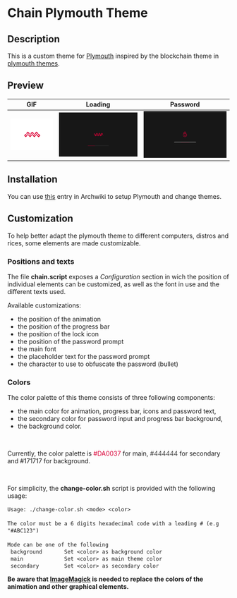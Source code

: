 # **Chain Plymouth Theme**

## **Description**

This is a custom theme for [Plymouth](https://www.freedesktop.org/wiki/Software/Plymouth) inspired by the blockchain theme in [plymouth themes](https://github.com/adi1090x/plymouth-themes).


## **Preview**

| GIF | Loading | Password |
| --- | ------- | -------- |
|![gif](preview/anim.gif)|![png](preview/load.png)|![png](preview/pass.png)|

## **Installation**

You can use [this](https://wiki.archlinux.org/index.php/plymouth) entry in Archwiki to setup Plymouth and change themes.

## **Customization**

To help better adapt the plymouth theme to different computers, distros and rices, some elements are made customizable.

### **Positions and texts**

The file **chain.script** exposes a *Configuration* section in wich the position of individual elements can be customized, as well as the font in use and the different texts used.

Available customizations:
- the position of the animation
- the position of the progress bar
- the position of the lock icon
- the position of the password prompt
- the main font
- the placeholder text for the password prompt
- the character to use to obfuscate the password (bullet)

### **Colors**

The color palette of this theme consists of three following components:
- the main color for animation, progress bar, icons and password text,
- the secondary color for password input and progress bar background,
- the background color.

<br>

Currently, the color palette is <span style="color: #DA0037;">#DA0037 </span> for main, <span style="color: #444444;"> #444444 </span> for secondary and <span style="color: #171717;"> #171717 </span> for background.

<br>

For simplicity, the **change-color.sh** script is provided with the following usage:

```
Usage: ./change-color.sh <mode> <color>

The color must be a 6 digits hexadecimal code with a leading # (e.g "#ABC123")

Mode can be one of the following
 background       Set <color> as background color
 main             Set <color> as main theme color
 secondary        Set <color> as secondary color
```

**Be aware that [ImageMagick](https://imagemagick.org/) is needed to replace the colors of the animation and other graphical elements.**
